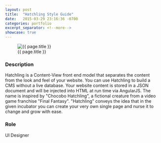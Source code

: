 ```yaml
---
layout: post
title:  "Hatchling Style Guide"
date:   2015-03-29 23:16:36 -0700
categories: portfolio
excerpt_separator: <!--more-->
showcase: true
---
```


<!--more-->

<figure>
  <img src="{{ site.url }}/assets/posts/{{ page.date | date: "%Y-%m-%d" }}-{{ page.title | slugify }}/hatchling.jpg" alt="{{ page.title }}">
  <figcaption>{{ page.title }}</figcaption>
</figure>

### Description

Hatchling is a Content-View front end model that separates the content from the look and feel of your website. You can use Hatchling to build a CMS without a live database. Your website content is stored in a JSON document and will be injected into HTML at run time via AngularJS. The name is inspired by "Chocobo Hatchling", a fictional creature from a video game franchise "Final Fantasy". "Hatchling" conveys the idea that in the given incubator you can create your very own single page and nurse it to change and grow with ease.

### Role

UI Designer
